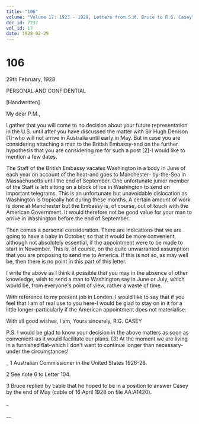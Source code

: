 ```yaml
---
title: "106"
volume: "Volume 17: 1923 - 1929, Letters from S.M. Bruce to R.G. Casey"
doc_id: 7237
vol_id: 17
date: 1928-02-29
---
```


# 106

29th February, 1928

PERSONAL AND CONFIDENTIAL

[Handwritten]

My dear P.M.,

I gather that you will come to no decision about your future representation in the U.S. until after you have discussed the matter with Sir Hugh Denison [1]-who will not arrive in Australia until early in May. But in case you are considering attaching a man to the British Embassy-and on the further hypothesis that you are considering me for such a post [2]-I would like to mention a few dates.

The Staff of the British Embassy vacates Washington in a body in June of each year on account of the heat-and goes to Manchester- by-the-Sea in Massachusetts until the end of September. One unfortunate junior member of the Staff is left sitting on a block of ice in Washington to send on important telegrams. This is an unfortunate but unavoidable dislocation as Washington is tropically hot during these months. A certain amount of work is done at Manchester but the Embassy is, of course, out of touch with the American Government. It would therefore not be good value for your man to arrive in Washington before the end of September.

Then comes a personal consideration. There are indications that we are going to have a baby in October, so that it would be more convenient, although not absolutely essential, if the appointment were to be made to start in November. This is, of course, on the quite unwarranted assumption that you are proposing to send me to America. If this is not so, as may well be, then there is no point in this part of this letter.

I write the above as I think it possible that you may in the absence of other knowledge, wish to send a man to Washington say in June or July, which would be, from everyone's point of view, rather a waste of time.

With reference to my present job in London. I would like to say that if you feel that I am of real use to you here-I would be glad to stay on in it for a little longer-particularly if the American appointment does not materialise.

With all good wishes, I am, Yours sincerely, R.G. CASEY

P.S. I would be glad to know your decision in the above matters as soon as convenient-as it would facilitate our plans. [3] At the moment we are living in a furnished flat-which I don't want to continue longer than necessary-under the circumstances!

_ 1 Australian Commissioner in the United States 1926-28.

2 See note 6 to Letter 104.

3 Bruce replied by cable that he hoped to be in a position to answer Casey by the end of May (cable of 16 April 1928 on file AA:A1420).

_

__
